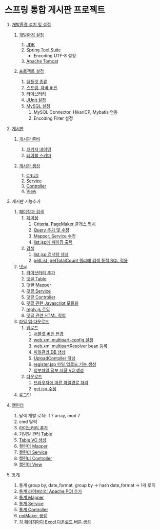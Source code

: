 # 스프링 통합 게시판 프로젝트

1. [개발환경 설치 및 설정](./1.개발환경설치및설정.md)
	1. [개발환경 설정](./1.개발환경설치및설정.md#개발환경-설정)
		1. [JDK](./1.개발환경설치및설정.md#jdk)
		2. [Spring Tool Suite](./1.개발환경설치및설정.md#spring-tool-suite)
			* Encoding UTF-8 설정
		3. [Apache Tomcat](./1.개발환경설치및설정.md#apache-tomcat)
		
	2. [프로젝트 설정](./1.개발환경설치및설정.md#프로젝트-설정)
		1. [템플릿 종류](./1.개발환경설치및설정.md#템플릿-종류)
		2. [스프링, 자바 버전](./1.개발환경설치및설정.md#스프링-자바-서블릿-버전)
		3. [라이브러리](./1.개발환경설치및설정.md#라이브러리)
		4. [JUnit 설정](./1.개발환경설치및설정.md#junit-설정)
		5. [MySQL 설정](./1.개발환경설치및설정.md#mysql-설정)
			1. MySQL Connector, HikariCP, Mybatis 연동
			2. Encoding Filter 설정

2. [게시판](./2.게시판.md)
	1. [게시판 준비](./2.게시판.md#게시판-준비)
		1. [패키지 네이밍](./2.게시판.md#패키지-네이밍)
		2. [테이블 스키마](./2.게시판.md#테이블-스키마)
		
	2. [게시판 생성](./2.게시판.md#게시판-생성)
		1. [CRUD](./2.게시판.md#crud)
		2. [Service](./2.게시판.md#service)
		3. [Controller](./2.게시판.md#controller)
		4. [View](./2.게시판.md#view)
		
3. 게시판 기능추가
	1. [페이징과 검색](./3-1.페이징과검색.md#페이징과-검색)
		1. [페이징](./3-1.페이징과검색.md#페이징)
			1. [Criteria, PageMaker 클래스 명시](./3-1.페이징과검색.md#criteria-pagemaker-클래스-명시)
			2. [Query 추가 및 수정](./3-1.페이징과검색.md#query-추가-및-수정)
			3. [Mapper, Service 수정](./3-1.페이징과검색.md#mapper-service-수정)
			4. [list.jsp에 페이징 출력](./3-1.페이징과검색.md#listjsp에-uricomponents-이용-페이지-출력)
		2. [검색](./3-1.페이징과검색.md#검색)
			1. [list.jsp 검색창 생성](./3-1.페이징과검색.md#listjsp-페이지-내에-검색창-생성)
			2. [getList, getTotalCount 쿼리에 검색 동적 SQL 적용](./3-1.페이징과검색.md#getlist-gettotalcount-쿼리에-검색-동적-SQL-적용)
	2.  [댓글](./3-2.댓글.md#댓글)
		1. [라이브러리 추가](./3-2.댓글.md#라이브러리-추가)
		2. [댓글 Table](./3-2.댓글.md#댓글-보관-table-생성)
		3. [댓글 Mapper](./3-2.댓글.md#댓글-mapper)
		4. [댓글 Service](./3-2.댓글.md#댓글-service)
		5. [댓글 Controller](./3-2.댓글.md#댓글-controller)
		6. [댓글 관련 Javascript 모듈화](./3-2.댓글.md#댓글-관련-javascript-모듈화)
		7. [reply.js 주입](./3-2.댓글.md#replyjs-주입)
		8. [댓글 관련 HTML 작업](./3-2.댓글.md#댓글-관련-html-작업목록-모달-수정삭제버튼)
	4. [파일 업·다운로드](./3-3.파일업다운로드.md)
		1. [업로드](./3-3.파일업다운로드.md#업로드)
			1. [서블릿 버전 변경](./3-3.파일업다운로드.md#서블릿-버전-변경)
			2. [web.xml multipart-config 설정](./3-3.파일업다운로드.md#webxml에-multipart-config-설정)
			3. [web.xml multipartResolver bean 등록](./3-3.파일업다운로드.md#servlet-contextxml-multipartresolver-beans-추가)
			4. [파일관리 DB 생성](./3-3.파일업다운로드.md#파일관리-db-생성)
			5. [UploadContoller 작성](./3-3.파일업다운로드.md#uploadcontroller-작성)
			6. [register.jsp 파일 업로드 기능 생성](./3-3.파일업다운로드.md#registerjsp-파일-업로드-기능-생성)
			7. [첨부파일 정보 저장 VO 생성](./3-3.파일업다운로드.md#첨부파일-정보-저장-vo-작성)
		2. [다운로드](./3-3.파일업다운로드.md#다운로드)
			1. [브라우저에 따른 파일경로 처리](./3-3.파일업다운로드.md#브라우저에-따른-파일경로-처리)
			2. [get.jsp 수정](./3-3.파일업다운로드.md#getjsp-jquery-수정하여-업로드-목록-출력-후-링크-걸기)
	5. 로그인
	
4. [캘린더](./4.캘린더.md)
	1. 달력 개발 로직: if ? array, mod 7
	2. cmd 달력
	3. [라이브러리 추가](./4.캘린더.md#라이브러리-추가)
	4. [기념일 관리 Table](./4.캘린더.md#기념일-관리-table-생성)
	5. [Table VO 생성](./4.캘린더.md#vo-생성)
	6. [캘린더 Mapper](./4.캘린더.md#캘린더-mapper-생성)
	7. [캘린더 Service](./4.캘린더.md#캘린더-service-생성)
	8. [캘린더 Controller](./4.캘린더.md#캘린더-controller-생성)
	9. [캘린더 View](./4.캘린더.md#view-생성)

5. [통계](./5.통계.md)
	1. 통계 group by, date_format, group by -> hash date_format -> 1개 로직
	2. [통계 라이브러리 Apache POI 추가](./5.통계.md#통계-라이브러리-apache-poi-추가)
	3. [통계 Mapper](./5.통계.md#통계-mapper-생성)
	4. [통계 Service](./5.통계.md#통계-service-생성)
	5. [통계 Controller](./5.통계.md#통계-controller-생성)
	6. [poiMaker 생성](./5.통계.md#poimaker-작성)
	7. [각 페이지마다 Excel 다운로드 버튼 생성](./5.통계.md#각-페이지마다-excel-다운로드-버튼-생성)
